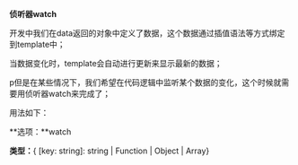 **侦听器watch**

开发中我们在data返回的对象中定义了数据，这个数据通过插值语法等方式绑定到template中；

当数据变化时，template会自动进行更新来显示最新的数据；

p但是在某些情况下，我们希望在代码逻辑中监听某个数据的变化，这个时候就需要用侦听器watch来完成了；

用法如下：

**选项：**watch

**类型：**{ [key: string]: string | Function | Object | Array}



